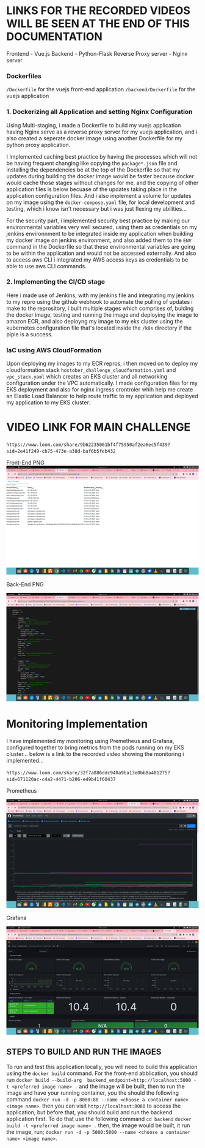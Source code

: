 # LINKS FOR THE RECORDED VIDEOS WILL BE SEEN AT THE END OF THIS DOCUMENTATION


Frontend - Vue.js 
Backend - Python-Flask
Reverse Proxy server - Nginx server

### Dockerfiles

`/Dockerfile` for the vuejs front-end application
`/backend/Dockerfile` for the vuejs application

### 1. Dockerizing all Application and setting Nginx Configuration

Using Multi-staging, i made a Dockerfile to build my vuejs application having Nginx serve as a reverse proxy server for my vuejs application, and i also created a seperate docker image using another Dockerfile for my python proxy application.

I Implemented caching best practice by having the processes which will not be having frequent changing like copying the `package*.json` file and installing the dependencies be at the top of the Dockerfile so that my updates during building the docker image would be faster because docker would cache those stages without changes for me, and the copying of other application files is below becuase of the updates taking place in the application configuration files. And i also implement a volume for updates on my image using the `docker-compose.yaml` file, for local development and testing, which i know isn't necessary but i was just flexing my abilities...


For the security part, i implemented security best practice by making our environmental variables very well secured, using them as credentials on my jenkins environnment to be integrated inside my application when building my docker image on jenkins environment, and also added them to the `ENV` command in the Dockerfile so that these environmental variables are going to be within the application and would not be accessed externally. And also to access aws CLI i integrated my AWS access keys as credentials to be able to use aws CLI commands.


### 2. Implementing the CI/CD stage

Here i made use of Jenkins, with my jenkins file and integrating my jenkins to my repro using the github webhook to automate the pulling of updates i make to the reprository, i built multiple stages which comprises of, bulding the docker image, testing and running the image and deploying the image to amazon ECR, and also deployng my image to my eks cluster using the kubernetes configuration file that's located inside the `/k8s` directory if the piple is a success.


### IaC using AWS CloudFormation

Upon deploying my images to my ECR repros, i then moved on to deploy my cloudformation stack `hostober_challenge_cloudformation.yaml` and `vpc_stack.yaml` which creates an EKS cluster and all networking configuration under the VPC automatically. I made configuration files for my EKS deployment and also for nginx ingress crontroler whih help me create an Elastic Load Balancer to help route traffic to my application and deployed my application to my EKS cluster.



# VIDEO LINK FOR MAIN CHALLENGE
`https://www.loom.com/share/9b62235061bf4f75950af2ea6ec5f439?sid=2e41f249-cb75-473e-a38d-baf6b5feb432`


Front-End PNG
![frontend-application](<Screenshot from 2023-11-06 22-10-09.png>)

Back-End PNG

![backend-application](<Screenshot from 2023-11-06 22-10-29.png>)




# Monitoring Implementation

I have implemented my monitoring using Premetheus and Grafana, configured together to bring metrics from the pods running on my EKS cluster... below is a link to the recorded video showing the monitoring i implemented...

`https://www.loom.com/share/32f7a886ddc940a9ba13e0bb8a481275?sid=671120ac-c4a2-4471-b206-e49b41f60437`

Prometheus

![Prometheus](<Screenshot from 2023-11-06 22-10-02.png>)


Grafana 

![Grafana](<Screenshot from 2023-11-06 22-09-53.png>)


## STEPS TO BUILD AND RUN THE IMAGES

To run and test this application locally, you will need to build this application usiing the `docker build` command.
For the front-end abblication, you should run 
`docker build --build-arg  backend_endpoint=http://localhost:5000 -t <preferred image name> .` 
and the image will be built, then to run the image and have your running container, you the should the following command 
`docker run -d -p 8080:80 --name <choose a container name> <image name>`.
then you can visit `http://localhost:8080` to access the application, but before that, you should build and run the backend application first.
To do that use the following command
`cd backend`
`docker build -t <preferred image name> .`
then, the image would be built, it run the image, run;
`docker run -d -p 5000:5000 --name <choose a container name> <image name>`.


